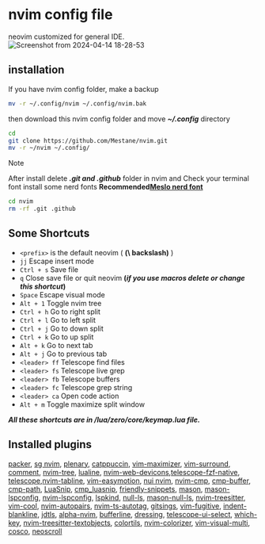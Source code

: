 # nvim config file

neovim customized for general IDE.
![Screenshot from 2024-04-14 18-28-53](https://github.com/Mestane/nvim/assets/67807483/f4128b35-6931-4931-bab6-091a871260fe)

## installation

If you have nvim config folder, make a backup

```bash
mv -r ~/.config/nvim ~/.config/nvim.bak
```

then download this nvim config folder and move **_~/.config_** directory

```bash
cd
git clone https://github.com/Mestane/nvim.git
mv -r ~/nvim ~/.config/
```

> [!NOTE]
> After install delete **_.git and .github_** folder in nvim and
> Check your terminal font
> install some nerd fonts **Recommended[Meslo nerd font](https://github.com/ryanoasis/nerd-fonts)**

```bash
cd nvim
rm -rf .git .github
```

## Some Shortcuts

- `<prefix>` is the default neovim ( **(\ backslash)** )
- `jj` Escape insert mode
- `Ctrl + s` Save file
- `q` Close save file or quit neovim **(_if you use macros delete or change this shortcut_)**
- `Space` Escape visual mode
- `Alt + 1` Toggle nvim tree
- `Ctrl + h` Go to right split
- `Ctrl + l` Go to left split
- `Ctrl + j` Go to down split
- `Ctrl + k` Go to up split
- `Alt + k` Go to next tab
- `Alt + j` Go to previous tab
- `<leader> ff` Telescope find files
- `<leader> fs` Telescope live grep
- `<leader> fb` Telescope buffers
- `<leader> fc` Telescope grep string
- `<leader> ca` Open code action
- `Alt + m` Toggle maximize split window

**_All these shortcuts are in /lua/zero/core/keymap.lua file._**

## Installed plugins

[packer](https://github.com/wbthomason/packer.nvim), [sg nvim](https://github.com/sourcegraph/sg.nvim), [plenary](https://github.com/nvim-lua/plenary.nvim), [catppuccin](https://github.com/catppuccin/nvim),
[vim-maximizer](https://github.com/szw/vim-maximizer), [vim-surround](https://github.com/tpope/vim-surround), [comment](https://github.com/numToStr/Comment.nvim), [nvim-tree](https://github.com/nvim-tree/nvim-tree.lua),
[lualine](https://github.com/nvim-lualine/lualine.nvim), [nvim-web-devicons](https://github.com/nvim-tree/nvim-web-devicons),[telescope-fzf-native](https://github.com/nvim-telescope/telescope-fzf-native.nvim),
[telescope](https://github.com/nvim-telescope/telescope.nvim),[nvim-tabline](https://github.com/crispgm/nvim-tabline), [vim-easymotion](https://github.com/easymotion/vim-easymotion),
[nui nvim](https://github.com/MunifTanjim/nui.nvim), [nvim-cmp](https://github.com/hrsh7th/nvim-cmp), [cmp-buffer](https://github.com/hrsh7th/cmp-buffer), [cmp-path](https://github.com/hrsh7th/cmp-path),
[LuaSnip](https://github.com/L3MON4D3/LuaSnip), [cmp_luasnip](https://github.com/saadparwaiz1/cmp_luasnip), [friendly-snippets](https://github.com/rafamadriz/friendly-snippets),
[mason](https://github.com/williamboman/mason.nvim), [mason-lspconfig](https://github.com/williamboman/mason-lspconfig.nvim), [nvim-lspconfig](https://github.com/neovim/nvim-lspconfig),
[lspkind](https://github.com/onsails/lspkind.nvim), [null-ls](https://github.com/jose-elias-alvarez/null-ls.nvim), [mason-null-ls](https://github.com/jay-babu/mason-null-ls.nvim),
[nvim-treesitter](https://github.com/nvim-treesitter/nvim-treesitter), [vim-cool](https://github.com/romainl/vim-cool), [nvim-autopairs](https://github.com/windwp/nvim-autopairs),
[nvim-ts-autotag](https://github.com/windwp/nvim-ts-autotag), [gitsings](https://github.com/lewis6991/gitsigns.nvim), [vim-fugitive](https://github.com/tpope/vim-fugitive),
[indent-blankline](https://github.com/lukas-reineke/indent-blankline.nvim), [jdtls](https://github.com/mfussenegger/nvim-jdtls), [alpha-nvim](https://github.com/goolord/alpha-nvim), [bufferline](https://github.com/akinsho/bufferline.nvim),
[dressing](https://github.com/stevearc/dressing.nvim), [telescope-ui-select](https://github.com/nvim-telescope/telescope-ui-select.nvim), [which-key](https://github.com/folke/which-key.nvim), [nvim-treesitter-textobjects](https://github.com/nvim-treesitter/nvim-treesitter-textobjects),
[colortils](https://github.com/nvim-colortils/colortils.nvim), [nvim-colorizer](https://neovimcraft.com/plugin/NvChad/nvim-colorizer.lua), [vim-visual-multi](https://github.com/mg979/vim-visual-multi),
[cosco](https://github.com/lfilho/cosco.vim), [neoscroll](https://github.com/karb94/neoscroll.nvim)
